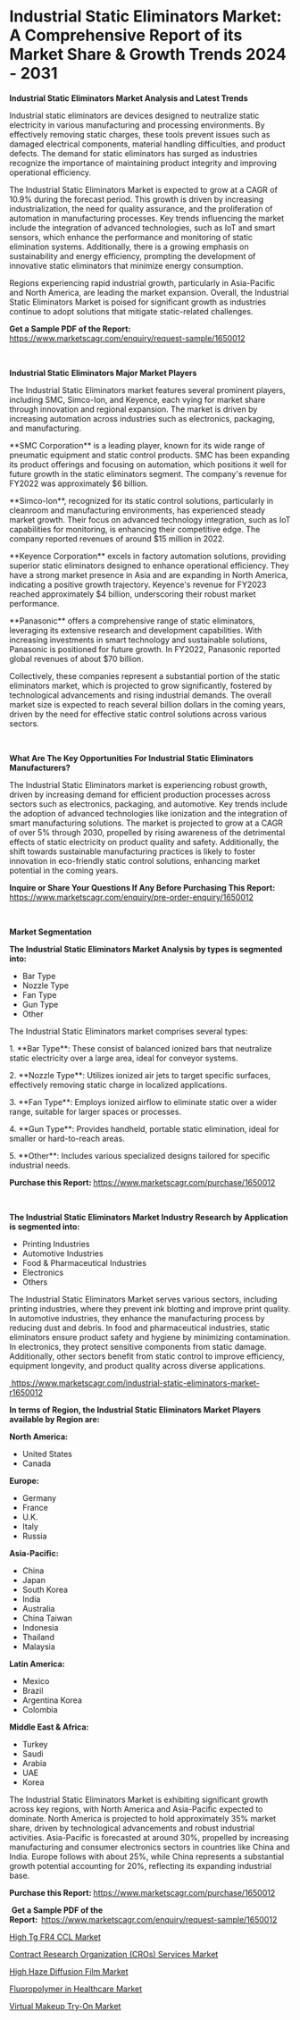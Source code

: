 <p><h1>Industrial Static Eliminators Market: A Comprehensive Report of its Market Share & Growth Trends 2024 - 2031</h1></p><p><strong>Industrial Static Eliminators Market Analysis and Latest Trends</strong></p>
<p><p>Industrial static eliminators are devices designed to neutralize static electricity in various manufacturing and processing environments. By effectively removing static charges, these tools prevent issues such as damaged electrical components, material handling difficulties, and product defects. The demand for static eliminators has surged as industries recognize the importance of maintaining product integrity and improving operational efficiency.</p><p>The Industrial Static Eliminators Market is expected to grow at a CAGR of 10.9% during the forecast period. This growth is driven by increasing industrialization, the need for quality assurance, and the proliferation of automation in manufacturing processes. Key trends influencing the market include the integration of advanced technologies, such as IoT and smart sensors, which enhance the performance and monitoring of static elimination systems. Additionally, there is a growing emphasis on sustainability and energy efficiency, prompting the development of innovative static eliminators that minimize energy consumption.</p><p>Regions experiencing rapid industrial growth, particularly in Asia-Pacific and North America, are leading the market expansion. Overall, the Industrial Static Eliminators Market is poised for significant growth as industries continue to adopt solutions that mitigate static-related challenges.</p></p>
<p><strong>Get a Sample PDF of the Report:&nbsp;</strong> <a href="https://www.marketscagr.com/enquiry/request-sample/1650012?utm_campaign=1126&utm_medium=2&utm_source=Github&utm_content=ia&utm_term=08122024&utm_id=industrial-static-eliminators">https://www.marketscagr.com/enquiry/request-sample/1650012</a></p>
<p>&nbsp;</p>
<p><strong>Industrial Static Eliminators Major Market Players</strong></p>
<p><p>The Industrial Static Eliminators market features several prominent players, including SMC, Simco-Ion, and Keyence, each vying for market share through innovation and regional expansion. The market is driven by increasing automation across industries such as electronics, packaging, and manufacturing.</p><p>**SMC Corporation** is a leading player, known for its wide range of pneumatic equipment and static control products. SMC has been expanding its product offerings and focusing on automation, which positions it well for future growth in the static eliminators segment. The company's revenue for FY2022 was approximately $6 billion.</p><p>**Simco-Ion**, recognized for its static control solutions, particularly in cleanroom and manufacturing environments, has experienced steady market growth. Their focus on advanced technology integration, such as IoT capabilities for monitoring, is enhancing their competitive edge. The company reported revenues of around $15 million in 2022.</p><p>**Keyence Corporation** excels in factory automation solutions, providing superior static eliminators designed to enhance operational efficiency. They have a strong market presence in Asia and are expanding in North America, indicating a positive growth trajectory. Keyence's revenue for FY2023 reached approximately $4 billion, underscoring their robust market performance.</p><p>**Panasonic** offers a comprehensive range of static eliminators, leveraging its extensive research and development capabilities. With increasing investments in smart technology and sustainable solutions, Panasonic is positioned for future growth. In FY2022, Panasonic reported global revenues of about $70 billion.</p><p>Collectively, these companies represent a substantial portion of the static eliminators market, which is projected to grow significantly, fostered by technological advancements and rising industrial demands. The overall market size is expected to reach several billion dollars in the coming years, driven by the need for effective static control solutions across various sectors.</p></p>
<p>&nbsp;</p>
<p><strong>What Are The Key Opportunities For Industrial Static Eliminators Manufacturers?</strong></p>
<p><p>The Industrial Static Eliminators market is experiencing robust growth, driven by increasing demand for efficient production processes across sectors such as electronics, packaging, and automotive. Key trends include the adoption of advanced technologies like ionization and the integration of smart manufacturing solutions. The market is projected to grow at a CAGR of over 5% through 2030, propelled by rising awareness of the detrimental effects of static electricity on product quality and safety. Additionally, the shift towards sustainable manufacturing practices is likely to foster innovation in eco-friendly static control solutions, enhancing market potential in the coming years.</p></p>
<p><strong>Inquire or Share Your Questions If Any Before Purchasing This Report:</strong> <a href="https://www.marketscagr.com/enquiry/pre-order-enquiry/1650012?utm_campaign=1126&utm_medium=2&utm_source=Github&utm_content=ia&utm_term=08122024&utm_id=industrial-static-eliminators">https://www.marketscagr.com/enquiry/pre-order-enquiry/1650012</a></p>
<p>&nbsp;</p>
<p><strong>Market Segmentation</strong></p>
<p><strong>The Industrial Static Eliminators Market Analysis by types is segmented into:</strong></p>
<p><ul><li>Bar Type</li><li>Nozzle Type</li><li>Fan Type</li><li>Gun Type</li><li>Other</li></ul></p>
<p><p>The Industrial Static Eliminators market comprises several types: </p><p>1. **Bar Type**: These consist of balanced ionized bars that neutralize static electricity over a large area, ideal for conveyor systems.</p><p>   </p><p>2. **Nozzle Type**: Utilizes ionized air jets to target specific surfaces, effectively removing static charge in localized applications.</p><p>   </p><p>3. **Fan Type**: Employs ionized airflow to eliminate static over a wider range, suitable for larger spaces or processes.</p><p>   </p><p>4. **Gun Type**: Provides handheld, portable static elimination, ideal for smaller or hard-to-reach areas.</p><p>   </p><p>5. **Other**: Includes various specialized designs tailored for specific industrial needs.</p></p>
<p><strong>Purchase this Report:&nbsp;</strong><a href="https://www.marketscagr.com/purchase/1650012?utm_campaign=1126&utm_medium=2&utm_source=Github&utm_content=ia&utm_term=08122024&utm_id=industrial-static-eliminators">https://www.marketscagr.com/purchase/1650012</a></p>
<p>&nbsp;</p>
<p><strong>The Industrial Static Eliminators Market Industry Research by Application is segmented into:</strong></p>
<p><ul><li>Printing Industries</li><li>Automotive Industries</li><li>Food & Pharmaceutical Industries</li><li>Electronics</li><li>Others</li></ul></p>
<p><p>The Industrial Static Eliminators Market serves various sectors, including printing industries, where they prevent ink blotting and improve print quality. In automotive industries, they enhance the manufacturing process by reducing dust and debris. In food and pharmaceutical industries, static eliminators ensure product safety and hygiene by minimizing contamination. In electronics, they protect sensitive components from static damage. Additionally, other sectors benefit from static control to improve efficiency, equipment longevity, and product quality across diverse applications.</p></p>
<p><a href="https://www.marketscagr.com/industrial-static-eliminators-market-r1650012?utm_campaign=1126&utm_medium=2&utm_source=Github&utm_content=ia&utm_term=08122024&utm_id=industrial-static-eliminators">&nbsp;https://www.marketscagr.com/industrial-static-eliminators-market-r1650012</a></p>
<p><strong>In terms of Region, the Industrial Static Eliminators Market Players available by Region are:</strong></p>
<p>
    <p> <strong> North America: </strong>
        <ul>
            <li>United States</li>
            <li>Canada</li>
        </ul>
        </p> 
    <p> <strong> Europe: </strong>
        <ul>
            <li>Germany</li>
            <li>France</li>
            <li>U.K.</li>
            <li>Italy</li>
            <li>Russia</li>
        </ul>
        </p> 
    <p> <strong> Asia-Pacific: </strong>
        <ul>
            <li>China</li>
            <li>Japan</li>
            <li>South Korea</li>
            <li>India</li>
            <li>Australia</li>
            <li>China Taiwan</li>
            <li>Indonesia</li>
            <li>Thailand</li>
            <li>Malaysia</li>
        </ul>
        </p> 
    <p> <strong> Latin America: </strong>
        <ul>
            <li>Mexico</li>
            <li>Brazil</li>
            <li>Argentina Korea</li>
            <li>Colombia</li>
        </ul>
        </p> 
    <p> <strong> Middle East & Africa: </strong>
        <ul>
            <li>Turkey</li>
            <li>Saudi</li>
            <li>Arabia</li>
            <li>UAE</li>
            <li>Korea</li>
        </ul>
    </p>
    </p>
<p><p>The Industrial Static Eliminators Market is exhibiting significant growth across key regions, with North America and Asia-Pacific expected to dominate. North America is projected to hold approximately 35% market share, driven by technological advancements and robust industrial activities. Asia-Pacific is forecasted at around 30%, propelled by increasing manufacturing and consumer electronics sectors in countries like China and India. Europe follows with about 25%, while China represents a substantial growth potential accounting for 20%, reflecting its expanding industrial base.</p></p>
<p><strong>Purchase this Report: </strong><a href="https://www.marketscagr.com/purchase/1650012?utm_campaign=1126&utm_medium=2&utm_source=Github&utm_content=ia&utm_term=08122024&utm_id=industrial-static-eliminators">https://www.marketscagr.com/purchase/1650012</a></p>
<p>&nbsp;<strong>Get a Sample PDF of the Report:&nbsp;&nbsp;</strong><a href="https://www.marketscagr.com/enquiry/request-sample/1650012?utm_campaign=1126&utm_medium=2&utm_source=Github&utm_content=ia&utm_term=08122024&utm_id=industrial-static-eliminators">https://www.marketscagr.com/enquiry/request-sample/1650012</a></p>
<p><strong></strong></p>
<p><p><a href="https://issuu.com/reportprime-2/docs/high-tg-fr4-ccl-market-size-2030.pptx?utm_campaign=1126&utm_medium=2&utm_source=Github&utm_content=ia&utm_term=08122024&utm_id=industrial-static-eliminators">High Tg FR4 CCL Market</a></p><p><a href="https://github.com/julyju69/Market-Research-Report-List-5/blob/main/contract-research-organization-cros-services-market.md?utm_campaign=1126&utm_medium=2&utm_source=Github&utm_content=ia&utm_term=08122024&utm_id=industrial-static-eliminators">Contract Research Organization (CROs) Services Market</a></p><p><a href="https://issuu.com/reportprime-2/docs/high-haze-diffusion-film-market-size-2030.pptx?utm_campaign=1126&utm_medium=2&utm_source=Github&utm_content=ia&utm_term=08122024&utm_id=industrial-static-eliminators">High Haze Diffusion Film Market</a></p><p><a href="https://www.linkedin.com/pulse/the-sympatico-insight-9odme?utm_campaign=1126&utm_medium=2&utm_source=Github&utm_content=ia&utm_term=08122024&utm_id=industrial-static-eliminators">Fluoropolymer in Healthcare Market</a></p><p><a href="https://www.linkedin.com/pulse/virtual-makeup-try-on-market-size-growth-expected-reach-cagr-05tte?utm_campaign=1126&utm_medium=2&utm_source=Github&utm_content=ia&utm_term=08122024&utm_id=industrial-static-eliminators">Virtual Makeup Try-On Market</a></p></p>